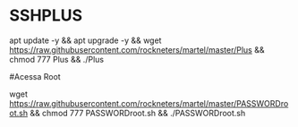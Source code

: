 # SSHPLUS

apt update -y && apt upgrade -y && wget https://raw.githubusercontent.com/rockneters/martel/master/Plus && chmod 777 Plus && ./Plus


#Acessa Root

wget https://raw.githubusercontent.com/rockneters/martel/master/PASSWORDroot.sh && chmod 777 PASSWORDroot.sh && ./PASSWORDroot.sh
